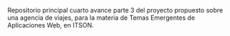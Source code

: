 Repositorio principal cuarto avance parte 3 del proyecto propuesto sobre una agencia de viajes, para la materia de Temas Emergentes de Aplicaciones Web, en ITSON.
